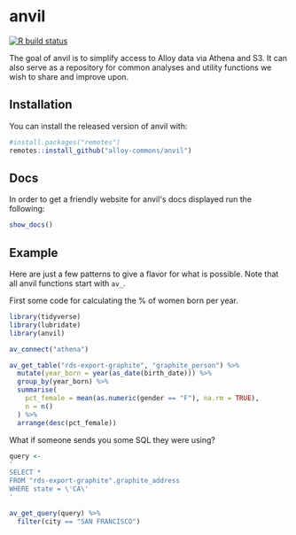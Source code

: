 
# anvil

<!-- badges: start -->
[![R build status](https://github.com/alloy-commons/anvil/workflows/R-CMD-check/badge.svg)](https://github.com/alloy-commons/anvil/actions)
<!-- badges: end -->

The goal of anvil is to simplify access to Alloy data via Athena and S3. It can also serve as a repository for common analyses and utility functions we wish to share and improve upon.

## Installation

You can install the released version of anvil with:

``` r
#install.packages("remotes")
remotes::install_github("alloy-commons/anvil")
```

## Docs
In order to get a friendly website for anvil's docs displayed run the following:

``` r
show_docs()
```

## Example

Here are just a few patterns to give a flavor for what is possible. Note that all anvil functions start with `av_`.


First some code for calculating the % of women born per year.

``` r
library(tidyverse)
library(lubridate)
library(anvil)

av_connect("athena")

av_get_table("rds-export-graphite", "graphite_person") %>% 
  mutate(year_born = year(as_date(birth_date))) %>% 
  group_by(year_born) %>% 
  summarise(
    pct_female = mean(as.numeric(gender == "F"), na.rm = TRUE),
    n = n()
  ) %>% 
  arrange(desc(pct_female))
```

What if someone sends you some SQL they were using?

``` r
query <- 
'
SELECT *
FROM "rds-export-graphite".graphite_address
WHERE state = \'CA\'
'

av_get_query(query) %>% 
  filter(city == "SAN FRANCISCO")
```
